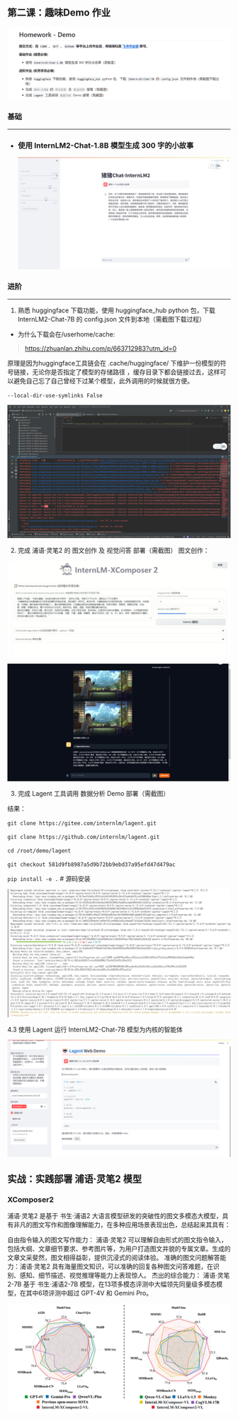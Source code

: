 ## 第二课：趣味Demo 作业

![img.png](../images/02_hw.png)

### 基础

---

- ### 使用 InternLM2-Chat-1.8B 模型生成 300 字的小故事

    ![img.png](../images/02_hw_01.png)





### 进阶

---

1. 熟悉 huggingface 下载功能，使用 huggingface_hub python 包，下载 InternLM2-Chat-7B 的 config.json 文件到本地（需截图下载过程）



- 为什么下载会在/userhome/cache:

> https://zhuanlan.zhihu.com/p/663712983?utm_id=0

原理是因为huggingface工具链会在 .cache/huggingface/ 下维护一份模型的符号链接，无论你是否指定了模型的存储路径 ，缓存目录下都会链接过去，这样可以避免自己忘了自己曾经下过某个模型，此外调用的时候就很方便。

`--local-dir-use-symlinks False`

![img.png](../images/02_hugginface-cli下载.png)

2. 完成 浦语·灵笔2 的 图文创作 及 视觉问答 部署（需截图）
    图文创作：

![img.png](../images/02——图文创作.png)

![img.png](../images/06_webUI效果02.png)



3. 完成 Lagent 工具调用 数据分析 Demo 部署（需截图）

结果：

`git clone https://gitee.com/internlm/lagent.git`

`git clone https://github.com/internlm/lagent.git`

`cd /root/demo/lagent`

`git checkout 581d9fb8987a5d9b72bb9ebd37a95efd47d479ac`

`pip install -e .` # 源码安装

![img.png](../images/02_10.png)

4.3 使用 Lagent 运行 InternLM2-Chat-7B 模型为内核的智能体

![img.png](../images/02_11.png)


## 实战：实践部署 浦语·灵笔2 模型

### XComposer2 

浦语·灵笔2 是基于 书生·浦语2 大语言模型研发的突破性的图文多模态大模型，具有非凡的图文写作和图像理解能力，在多种应用场景表现出色，总结起来其具有：

自由指令输入的图文写作能力： 浦语·灵笔2 可以理解自由形式的图文指令输入，包括大纲、文章细节要求、参考图片等，为用户打造图文并貌的专属文章。生成的文章文采斐然，图文相得益彰，提供沉浸式的阅读体验。
准确的图文问题解答能力：浦语·灵笔2 具有海量图文知识，可以准确的回复各种图文问答难题，在识别、感知、细节描述、视觉推理等能力上表现惊人。
杰出的综合能力： 浦语·灵笔2-7B 基于 书生·浦语2-7B 模型，在13项多模态评测中大幅领先同量级多模态模型，在其中6项评测中超过 GPT-4V 和 Gemini Pro。

![img.png](../images/02_XComposer2介绍.png)

